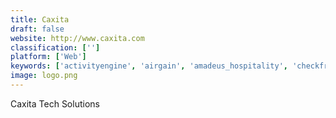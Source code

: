 ```yaml
---
title: Caxita
draft: false 
website: http://www.caxita.com
classification: ['']
platform: ['Web']
keywords: ['activityengine', 'airgain', 'amadeus_hospitality', 'checkfront', 'couchsurfing', 'cruisebase', 'engage_club_platform', 'rezdy', 'smartvel', 'travrek_crm', 'visahq', 'xola', 'isell']
image: logo.png
---
```

Caxita Tech Solutions